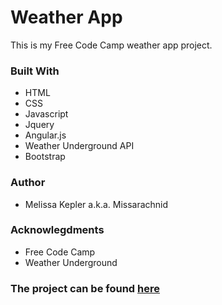 # Weather App  
  This is my Free Code Camp weather app project.
### Built With
+  HTML  
+  CSS  
+  Javascript  
+  Jquery  
+  Angular.js
+  Weather Underground API 
+  Bootstrap  

### Author  
+  Melissa Kepler a.k.a. Missarachnid

### Acknowlegdments
+  Free Code Camp 
+  Weather Underground

### The project can be found [here](https://missarachnid.github.io/fcc-weather-app-angular/)
